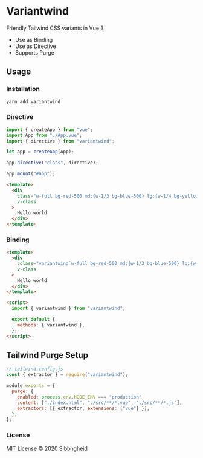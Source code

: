 # Variantwind

Friendly Tailwind CSS variants in Vue 3

- Use as Binding
- Use as Directive
- Supports Purge

## Usage

### Installation

```sh
yarn add variantwind
```

### Directive

```js
import { createApp } from "vue";
import App from "./App.vue";
import { directive } from "variantwind";

let app = createApp(App);

app.directive("class", directive);

app.mount("#app");
```

```html
<template>
  <div
    class="w-full bg-red-500 md:{w-1/3 bg-blue-500} lg:{w-1/4 bg-yellow-500} hover:{bg-green-500}"
    v-class
  >
    Hello world
  </div>
</template>
```

### Binding

```html
<template>
  <div
    :class="variantwind`w-full bg-red-500 md:{w-1/3 bg-blue-500} lg:{w-1/4 bg-yellow-500} hover:{bg-green-500}`"
    v-class
  >
    Hello world
  </div>
</template>

<script>
  import { variantwind } from "variantwind";

  export default {
    methods: { variantwind },
  };
</script>
```

## Tailwind Purge Setup

```js
// tailwind.config.js
const { extractor } = require("variantwind");

module.exports = {
  purge: {
    enabled: process.env.NODE_ENV === "production",
    content: ["./index.html", "./src/**/*.vue", "./src/**/*.js"],
    extractors: [{ extractor, extensions: ["vue"] }],
  },
};
```

### License

[MIT License](https://github.com/sibbngheid/variantwind/blob/master/LICENSE) © 2020 [Sibbngheid](https://github.com/antfu)
